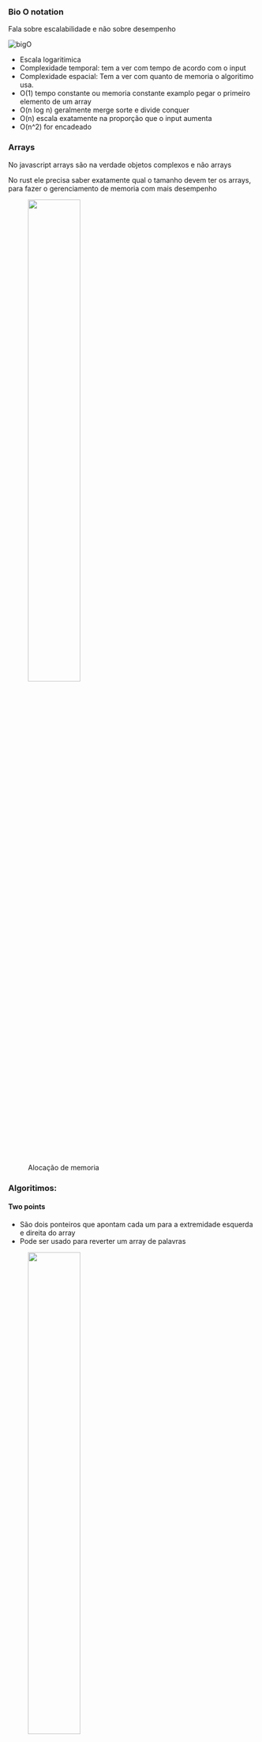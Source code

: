 ### Bio O notation

Fala sobre escalabilidade e não sobre desempenho

![bigO](images/bigO.png)

- Escala logaritimica
- Complexidade temporal: tem a ver com tempo de acordo com o input
- Complexidade espacial: Tem a ver com quanto de memoria o algoritimo usa.
- O(1) tempo constante ou memoria constante examplo pegar o primeiro elemento de um array
- O(n log n) geralmente merge sorte e divide conquer
- O(n) escala exatamente na proporção que o input aumenta
- O(n^2) for encadeado

### Arrays

No javascript arrays são na verdade objetos complexos e não arrays

No rust ele precisa saber exatamente qual o tamanho devem ter os arrays, para fazer o gerenciamento de memoria com mais desempenho

<figure>
  <img src="images/array-memory.png" width="50%"/>
  <figcaption>
    Alocação de memoria
  </figcaption>
</figure>

### Algoritimos:

#### Two points
- São dois ponteiros que apontam cada um para a extremidade esquerda e direita do array
- Pode ser usado para reverter um array de palavras

<figure>
  <img src="images/two-points.png" width="50%"/>
  <figcaption>
    Alocação de memoria
  </figcaption>
</figure>

#### Binary Search
- Divide a coleção pela metade e vai dividindo até encontrar o item
- Precisa que o array esteja ordenado
- Temporal: O(log n)
- Espacial: O(1)
- Utilizamos o [log2 n](https://pt.khanacademy.org/computing/computer-science/algorithms/binary-search/a/running-time-of-binary-search) para descobrir o número de passos necessários e descobrir o tempo de execução
- fonts:
  - https://www.khanacademy.org/computing/computer-science/algorithms/binary-search/a/binary-search

#### Sliding window

- Possui dois for encadeado, um abrindo e outro fechando e fazendo checagens

<figure>
  <img src="images/slidewindow.png" width="50%"/>
  <figcaption>
    Ponteiros
  </figcaption>
</figure>

#### Exponential Search
- Utiliza a binary search para fazer a busca apos encontrar o range

#### Hashmap

- 

---

#### Linked Lists

- É importante para linguagens mais staticas que definem o tamanho do array na inicialização por exemplo com a linked list é possivel aumentar a lista dinamicamente
- Double linked lista é quando o no sabe o prev e o next
- A parte ruim é não ter acesso via index [n]

---

#### Queue

- usa FIFO first in first out
- Utiliza geralmente uma linkedlist

---

#### Hashmap

- tem a complexidade O(1)
- load factor 70%
- collisions

---

#### Stack

- Utiliza o LIFO last in last out

---

#### Binary tree

---

#### Trie

- Usada para autocomplete

---

#### B-tree

-

### Sorting

### Bubble sort

- Complexidade temporal O(N^2)
  - Melhor cenario O(n)
- Espacial O(1)
- Pouco eficiente para os dias de hoje porem pode ser usado para arrays menores com 100 itens por exemplo
- fonts:
  - https://cs50.harvard.edu/x/2025/shorts/bubble_sort/

### Insertion Sort

- https://www.w3schools.com/dsa/dsa_algo_insertionsort.php
- https://www.khanacademy.org/computing/computer-science/algorithms/insertion-sort/a/insertion-sort

<figure>
  <img src="images/insertion.png" width="50%"/>
  <figcaption>
    Quick sort
  </figcaption>
</figure>

### Selection Sort

- https://www.w3schools.com/dsa/dsa_algo_selectionsort.php
- https://www.khanacademy.org/computing/computer-science/algorithms/sorting-algorithms/a/sorting

<figure>
  <img src="images/insertion.png" width="50%"/>
  <figcaption>
    Quick sort
  </figcaption>
</figure>

### QuickSort

- Precisa escolher o pivot e ai dividir o array de um lado fica os menores e do outro os maiores que o pivot
  - A ideia é ir dividindo o array em dois recursivamente de acordo com o pivo
- Temporal: No melhor e medio caso N log n no pior n ** 2
- Espacial: No melhor log N no pior n
- fonts:
  - https://pt.khanacademy.org/computing/computer-science/algorithms/quick-sort/a/linear-time-partitioning

<figure>
  <img src="images/quick-sort.png" width="50%"/>
  <figcaption>
    Quick sort
  </figcaption>
</figure>

# MergeSort
- Temporal: O (n log n)
- Espacial: O(n)
- As etapas para solução são dividir, conquistar e combinar.
- fonts:
  - https://pt.khanacademy.org/computing/computer-science/algorithms/merge-sort/a/overview-of-merge-sort
  - https://www.youtube.com/watch?v=Ns7tGNbtvV4

<figure>
  <img src="images/dividir.png" width="50%"/>
  <figcaption>
    Dividir e conquistar
  </figcaption>
</figure>

<figure>
  <img src="images/diagram-merge.png" width="50%"/>
  <figcaption>
    Mais sobre dividir e conquistar
  </figcaption>
</figure>
